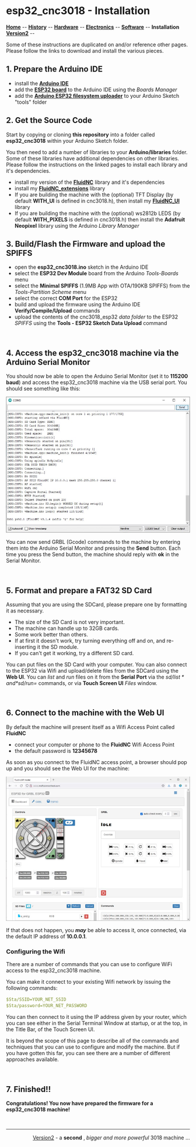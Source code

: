 # esp32_cnc3018 - Installation

**[Home](readme.md)** --
**[History](history.md)** --
**[Hardware](hardware.md)** --
**[Electronics](electronics.md)** --
**[Software](software.md)** --
**Installation**
**[Version2](version2.md)** --


Some of these instructions are duplicated on and/or reference other pages.
Please follow the links to download and install the various pieces.

## 1. Prepare the Arduino IDE

- install the [**Arduino IDE**](https://www.arduino.cc/en/software)
- add the [**ESP32 board**](https://docs.espressif.com/projects/arduino-esp32/en/latest/installing.html)
to the Arduino IDE using the *Boards Manager*
- add the [**Arduino ESP32 filesystem uploader**](https://github.com/me-no-dev/arduino-esp32fs-plugin)
to your Arduino Sketch "tools" folder

## 2. Get the Source Code

Start by copying or cloning **this repository** into a folder called **esp32_cnc3018**
within your Arduino Sketch folder.

You then need to add a number of libraries to your **Arduino/libraries** folder.
Some of these libraries have additional dependencies on other libraries.
Please follow the instructions on the linked pages to install each library and it's dependencies.

- install my version of the [**FluidNC**](https://github.com/phorton1/Arduino-libraries-FluidNC) library and it's dependencies
- install my [**FluidNC_extensions**](https://github.com/phorton1/Arduino-libraries-FluidNC_extensions) library
- If you are building the machine with the (optional) TFT Display
 (by default **WITH_UI** is defined in cnc3018.h),
 then install my [**FluidNC_UI**](https://github.com/phorton1/Arduino-libraries-FluidNC_UI) library
- If you are building the machine with the (optional) ws2812b LEDS
 (by default **WITH_PIXELS** is defined in cnc3018.h)
 then install the **Adafruit Neopixel** library using the Arduino *Library Manager*

## 3. Build/Flash the Firmware and upload the SPIFFS

- open the **esp32_cnc3018.ino** sketch in the Arduino IDE
- select the **ESP32 Dev Module** board from the Arduino *Tools-Boards* menu
- select the **Minimal SPIFFS** (1.9MB App with OTA/190KB SPIFFS) from the *Tools-Partition Scheme* menu
- select the correct **COM Port** for the ESP32
- build and upload the firmware using the Arduino IDE **Verify/Compile/Upload** commands
- upload the contents of the cnc3018_esp32 *data folder* to the ESP32 *SPIFFS* using the **Tools - ESP32 Sketch Data Upload** command

<br>

## 4. Access the esp32_cnc3018 machine via the Arduino Serial Monitor

You should now be able to open the Arduino Serial Monitor (set it to **115200 baud**) and access the esp32_cnc3018 machine
via the USB serial port.  You should see something like this:

![arduino_serial_monitor.jpg](images/arduino_serial_monitor.jpg)

You can now send GRBL (Gcode) commands to the machine by entering them into the
Arduino Serial Monitor and pressing the **Send** button.  Each time you press the
Send button, the machine should reply with **ok** in the Serial Monitor.

<br>

## 5. Format and prepare a FAT32 SD Card

Assuming that you are using the SDCard, please prepare one
by formatting it as necessary.

- The size of the SD Card is not very important.
- The machine can handle up to 32GB cards.
- Some work better than others.
- If at first it doesn't work, try turning everything off and
on, and re-inserting it the SD module.
- If you can't get it working, try a different SD card.

You can put files on the SD Card with your computer. You can also
connect to the ESP32 via Wifi and upload/delete files from the SDCard
using the **Web UI**.   You can *list* and *run* files on it from the
**Serial Port** via the *$sd/list* and *$sd/run=* commands,
or via **Touch Screen UI** *Files* window.


<br>

## 6. Connect to the machine with the Web UI

By default the machine will present itself as a Wifi Access Point called **FluidNC**

- connect your computer or phone to the **FluidNC** Wifi Access Point
- the default password is **12345678**

As soon as you connect to the FluidNC access point, a browser should pop up
and you should see the Web UI for the machine:

![FluidNC_WebUI.jpg](images/FluidNC_WebUI.jpg)

If that does not happen, you ***may*** be able to access it, once connected,
via the default IP address of **10.0.0.1**.


### Configuring the Wifi

There are a number of commands that you can use to configure
WiFi access to the esp32_cnc3018 machine.

You can make it connect to your
existing Wifi network by issuing the following commands:

```yaml
$Sta/SSID=YOUR_NET_SSID
$Sta/password=YOUR_NET_PASSWORD
```

You can then connect to it using the IP address given by your router,
which you can see either in the Serial Terminal Window at startup,
or at the top, in the Title Bar, of the Touch Screen UI.

It is beyond the scope of this page to describe all of the commands
and techniques that you can use to configure and modify the machine.
But if you have gotten this far, you can see there
are a number of different approaches available.

<br>

## 7. Finished!!

**Congratulations!  You now have prepared the firmware for a esp32_cnc3018 machine!**


<br>
<hr>
<div style="text-align: right">
<a href='version2.md'>Version2</a> - a <b>second</b> , <i>bigger and more powerful</i> 3018 machine ...
</div>
